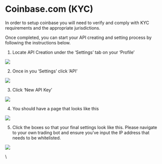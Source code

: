 # Coinbase.com (KYC)

In order to setup coinbase you will need to verify and comply with KYC requirements and the appropriate jurisdictions.

Once completed, you can start your API creating and setting process by following the instructions below.

1. Locate API Creation under the ‘Settings’ tab on your ‘Profile’

![](https://lh7-us.googleusercontent.com/6jXYxc64y\_9P3QdIqlarl9FiM3AHzVxpJb025cWUgobP64jOKAgjXTSVvi3wXAIknFYWc2-VcxZuIHXQl9x0\_WjzUImDFlnteAvokKRK7iLMn5Wqx2jtCZ4UrUPn2DUIW0CEoa0uNEOv1Kp7xZ8U0jo)

2. Once in you ‘Settings’ click ‘API’

![](https://lh7-us.googleusercontent.com/MEV7tUxcGMrR07qnUPdOUJv\_cg51IhNJEUHf1ZdNN9Q5f\_1zl1zK9zpOKnK28EFRLoGPUkpUtzyp\_bOUUcxbF-qSfSreNOZWjnMGe1iq39RyNkpRiizHDX5AliVtTIL5YxHxr6oXPpKFwkS\_\_ybwnb0)

3. Click ‘New API Key’

![](https://lh7-us.googleusercontent.com/5-56iJvTkyoRW3MUoSep0LvLEgE-KowZBZgdCwDs0Hkk0sLjC-eBPkzEnPezzPdKC0tt494zFq0BLhIWSeM1DLOUPCuWrEX1PqQ4kfvJmXO6t75AjveV18gT4AAwCh2VSpwhy2zUm8F1xfmF6SVg70k)

4. You should have a page that looks like this

![](https://lh7-us.googleusercontent.com/Urh\_eTCey4rPXLqyjL3pVyz6ZCln\_mleq7UoOaP14mwQsuXlhJQpzbNprb6jIg633\_jTehSd9SfwVHX0E70hgL7fpeHlRZB82OTSiydQki1xiez7g75m1aWXY4JTq5GDph7dVtQujtLTvBDlJhzEIwA)

5. Click the boxes so that your final settings look like this. Please navigate to your own trading bot and ensure you’ve input the IP address that needs to be whitelisted.&#x20;

![](https://lh7-us.googleusercontent.com/hyXXfxURr3759yf5xrlMS\_JKpFbjXaL9fdf-s3VQ3ePYjw3iA9tfZk04g93RWH4Myg4c6GJn7lZzsVnMmkMQU8c7aEelwoKl-EjcVsDYe1JPeJYi6-eANTfwr38lhIWQ-ouYrVvV4P4XEoLCrTGA0bo)

\
